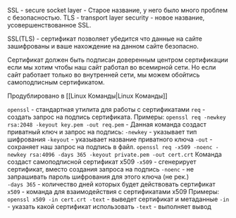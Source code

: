 SSL - secure socket layer - Старое название, у него было много проблем с безопасностью.
TLS - transport layer security - новое название, усовершенствованное SSL.

SSL(TLS) - сертификат позволяет убедится что данные на сайте зашифрованы и ваше нахождение на данном сайте безопасно.

Сертификат должен быть подписан доверенным центром сертификации если мы хотим чтобы наш сайт работал во всемирной сети. Но если сайт работает только во внутренней сети, мы можем обойтись самоподписным сертификатом.

Продублировано в [[Linux Команды|Linux Команды]]

`openssl` - стандартная утилита для работы с сертификатами
	`req` - создать запрос на подпись сертификата.
	Примеры:
		`openssl req -newkey rsa:2048 -keyout key.pem -out req.pem` -
			Данная команда создаст приватный ключ и запрос на подпись:
			`-newkey` - указывает тип шифрования
			`-keyout` - указывает название приватного ключа
			`-out` - сохраняет наш запрос на подпись в файл.
		`openssl req -x509 -noenc -newkey rsa:4096 -days 365 -keyout private.pem -out cert.crt`
			Команда создаст самоподписной сертификат x509 
			`-x509` - сгенерирует сертификат, вместо создания запроса на подпись
			`-noenc` - не запрашивать пароль шифрования для этого ключа (не рек.)   
			`-days 365` - количество дней которых будет действовать сертификат
	`x509` - команда для взаимодействия с сертификатами x509
	Примеры:
		`openssl x509 -in cert.crt -text` - выведет сертификат и метаданные 
			`-in` - указать какой сертификат использовать 
			`-text` - выполняет вывод